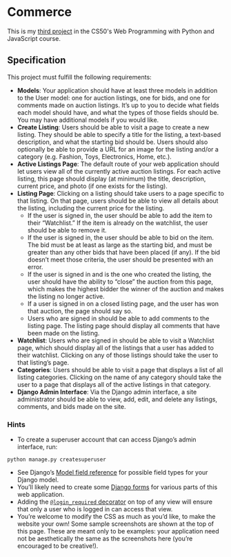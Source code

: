 # Commerce

This is my [third project](https://cs50.harvard.edu/web/2020/projects/2/commerce/) in the CS50's Web Programming with Python and JavaScript course.

## Specification

This project must fulfill the following requirements:

- **Models**: Your application should have at least three models in addition to the User model: one for auction listings, one for bids, and one for comments made on auction listings. It’s up to you to decide what fields each model should have, and what the types of those fields should be. You may have additional models if you would like.
- **Create Listing**: Users should be able to visit a page to create a new listing. They should be able to specify a title for the listing, a text-based description, and what the starting bid should be. Users should also optionally be able to provide a URL for an image for the listing and/or a category (e.g. Fashion, Toys, Electronics, Home, etc.).
- **Active Listings Page**: The default route of your web application should let users view all of the currently active auction listings. For each active listing, this page should display (at minimum) the title, description, current price, and photo (if one exists for the listing).
- **Listing Page**: Clicking on a listing should take users to a page specific to that listing. On that page, users should be able to view all details about the listing, including the current price for the listing.
    - If the user is signed in, the user should be able to add the item to their “Watchlist.” If the item is already on the watchlist, the user should be able to remove it.
    - If the user is signed in, the user should be able to bid on the item. The bid must be at least as large as the starting bid, and must be greater than any other bids that have been placed (if any). If the bid doesn’t meet those criteria, the user should be presented with an error.
    - If the user is signed in and is the one who created the listing, the user should have the ability to “close” the auction from this page, which makes the highest bidder the winner of the auction and makes the listing no longer active.
    - If a user is signed in on a closed listing page, and the user has won that auction, the page should say so.
    - Users who are signed in should be able to add comments to the listing page. The listing page should display all comments that have been made on the listing.
- **Watchlist**: Users who are signed in should be able to visit a Watchlist page, which should display all of the listings that a user has added to their watchlist. Clicking on any of those listings should take the user to that listing’s page.
- **Categories**: Users should be able to visit a page that displays a list of all listing categories. Clicking on the name of any category should take the user to a page that displays all of the active listings in that category.
- **Django Admin Interface**: Via the Django admin interface, a site administrator should be able to view, add, edit, and delete any listings, comments, and bids made on the site.
### Hints
- To create a superuser account that can access Django’s admin interface, run:
```
python manage.py createsuperuser
```

- See Django’s [Model field reference](https://docs.djangoproject.com/en/4.0/ref/models/fields/) for possible field types for your Django model.
- You’ll likely need to create some [Django forms](https://docs.djangoproject.com/en/4.0/topics/forms/) for various parts of this web application.
- Adding the [`@login_required` decorator](https://docs.djangoproject.com/en/4.0/topics/auth/default/#the-login-required-decorator) on top of any view will ensure that only a user who is logged in can access that view.
- You’re welcome to modify the CSS as much as you’d like, to make the website your own! Some sample screenshots are shown at the top of this page. These are meant only to be examples: your application need not be aesthetically the same as the screenshots here (you’re encouraged to be creative!).